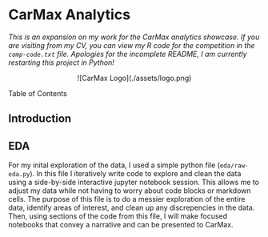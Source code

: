 # CarMax Analytics
*This is an expansion on my work for the CarMax analytics showcase. If you are visiting from my CV, you can view my R code for the competition in the `comp-code.txt` file. Apologies for the incomplete README, I am currently restarting this project in Python!*

<p align="center">
  ![CarMax Logo](./assets/logo.png)
</p
  
## Table of Contents

## Introduction

## EDA
For my inital exploration of the data, I used a simple python file (`eda/raw-eda.py`). In this file I iteratively write code to explore and clean the data using a side-by-side interactive jupyter notebook session. This allows me to adjust my data while not having to worry about code blocks or markdown cells. The purpose of this file is to do a messier exploration of the entire data, identify areas of interest, and clean up any discrepencies in the data. Then, using sections of the code from this file, I will make focused notebooks that convey a narrative and can be presented to CarMax. 
